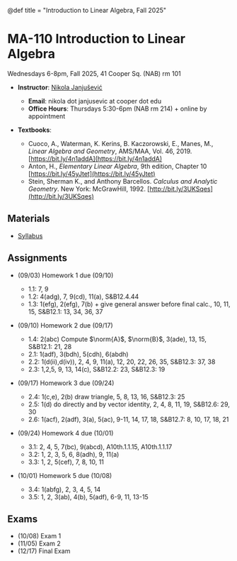 @def title = "Introduction to Linear Algebra, Fall 2025"

# MA-110 Introduction to Linear Algebra

Wednesdays 6-8pm, Fall 2025, 41 Cooper Sq. (NAB) rm 101

* **Instructor**: [Nikola Janjušević](/)
    - **Email**: nikola dot janjusevic at cooper dot edu
    - **Office Hours**: Thursdays 5:30-6pm (NAB rm 214) + online by appointment

* **Textbooks**: 
    - Cuoco, A., Waterman, K. Kerins, B. Kaczorowski, E., Manes, M., *Linear Algebra and Geometry*, AMS/MAA, Vol. 46, 2019. [https://bit.ly/4n1addA](https://bit.ly/4n1addA)
    - Anton, H., *Elementary Linear Algebra*, 9th edition, Chapter 10 [https://bit.ly/45yJtet](https://bit.ly/45yJtet) 
    - Stein, Sherman K., and Anthony Barcellos. *Calculus and Analytic Geometry*. New York: McGrawHill, 1992. [http://bit.ly/3UKSqes](http://bit.ly/3UKSqes)


## Materials 
- [Syllabus](/assets/ma11025/syllabus.pdf)

## Assignments
- (09/03) Homework 1 due (09/10)
    * 1.1: 7, 9
    * 1.2: 4(adg), 7, 9(cd), 11(a), S&B12.4.44
    * 1.3: 1(efg), 2(efg), 7(b) + give general answer before final calc., 10, 11, 15, S&B12.1: 13, 34, 36, 37

- (09/10) Homework 2 due (09/17)
    * 1.4: 2(abc) Compute $\norm{A}$, $\norm{B}$, 3(ade), 13, 15, S&B12.1: 21, 28
    * 2.1: 1(adf), 3(bdh), 5(cdh), 6(abdh)
    * 2.2: 1(d(ii),d(iv)), 2, 4, 9, 11(a), 12, 20, 22, 26, 35, S&B12.3: 37, 38
    * 2.3: 1,2,5, 9, 13, 14(c), S&B12.2: 23, S&B12.3: 19

- (09/17) Homework 3 due (09/24)
    * 2.4: 1(c,e), 2(b) draw triangle, 5, 8, 13, 16, S&B12.3: 25
    * 2.5: 1(d) do directly and by vector identity, 2, 4, 8, 11, 19, S&B12.6: 29, 30
    * 2.6: 1(acf), 2(adf), 3(a), 5(ac), 9-11, 14, 17, 18, S&B12.7: 8, 10, 17, 18, 21

- (09/24) Homework 4 due (10/01)
    * 3.1: 2, 4, 5, 7(bc), 9(abcd), A10th.1.1.15, A10th.1.1.17
    * 3.2: 1, 2, 3, 5, 6, 8(adh), 9, 11(a)
    * 3.3: 1, 2, 5(cef), 7, 8, 10, 11

- (10/01) Homework 5 due (10/08)
    * 3.4: 1(abfg), 2, 3, 4, 5, 14
    * 3.5: 1, 2, 3(ab), 4(b), 5(adf), 6-9, 11, 13-15

## Exams
- (10/08) Exam 1
- (11/05) Exam 2
- (12/17) Final Exam


